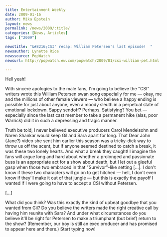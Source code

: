 ```yaml
---
title: Entertainment Weekly
date: 2009-01-16
author: Mika Epstein
layout: news
permalink: /news/2009/:title/
categories: [News, Articles]
tags: ["2009"]

newstitle: "&#8216;CSI' recap: William Petersen's last episode!  "
newsauthor: Lynette Rice  
newssource: PopWatch
newsurl: http://popwatch.ew.com/popwatch/2009/01/csi-william-pet.html  

---
```


Hell yeah!

With sincere apologies to the male fans, I'm going to believe the "CSI" writers wrote this William Petersen swan song especially for me &#8212; okay, me and the millions of other female viewers &#8212; who believe a happy ending is possible for just about anyone, even a moody sleuth in a perpetual state of emotional lockdown. Sappy sendoff? Perhaps. Satisfying? You bet &#8212; especially since the last cast member to take a permanent hike (alas, poor Warrick) did it in such a depressing and tragic manner.

Truth be told, I never believed executive producers Carol Mendelsohn and Naren Shankar would keep Gil and Sara apart for long. That Dear John (Jane?) video she sent him earlier this season was a tricky-dick way to throw us off the scent, but if anyone seemed destined to catch a break, it was these two lonely hearts. And what a break they caught! I imagine the fans will argue long and hard about whether a prolonged and passionate buss is an appropriate act for a show about death, but I let out a gleeful gasp when those two embraced in that "Survivor"-like setting [...]. I don't know if these two characters will go on to get hitched &#8212; hell, I don't even know if they'll make it out of that jungle &#8212; but this is exactly the payoff I wanted if I were going to have to accept a CSI without Petersen.

[...]

What did you think? Was this exactly the kind of upbeat goodbye that you wanted from Gil? Do you believe the writers made the right creative call by having him reunite with Sara? And under what circumstances do you believe it'll be right for Petersen to make a triumphant (but brief) return to the show? (Remember, our boy is still an exec producer and has promised to appear here and there.) Start typing now!

